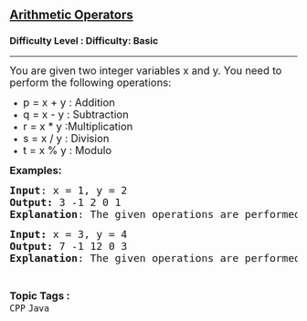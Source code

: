 <h2><a href="https://www.geeksforgeeks.org/problems/arithmetic-operators-1605594922--131943/1?&selectedLang=python3">Arithmetic Operators</a></h2><h3>Difficulty Level : Difficulty: Basic</h3><hr><div class="problems_problem_content__Xm_eO"><p><span style="font-size: 18px;">You are given two integer variables x and y. You need to perform the following operations:</span></p>
<ul>
<li><span style="font-size: 18px;">p = x + y : Addition</span></li>
<li><span style="font-size: 18px;">q = x - y : Subtraction</span></li>
<li><span style="font-size: 18px;">r = x * y :Multiplication</span></li>
<li><span style="font-size: 18px;">s = x / y : Division</span></li>
<li><span style="font-size: 18px;">t = x % y : Modulo</span></li>
</ul>
<p><span style="font-size: 18px;"><strong>Examples:</strong></span></p>
<pre><span style="font-size: 18px;"><strong>Input</strong>: x = 1, y = 2
<strong>Output:</strong> 3 -1 2 0 1 
<strong>Explanation</strong>: The given operations are performed.</span></pre>
<pre><span style="font-size: 18px;"><strong>Input: </strong>x = 3, y = 4 
<strong>Output:</strong> 7 -1 12 0 3 
<strong>Explanation</strong>: The given operations are performed</span></pre></div><br><p><span style=font-size:18px><strong>Topic Tags : </strong><br><code>CPP</code>&nbsp;<code>Java</code>&nbsp;